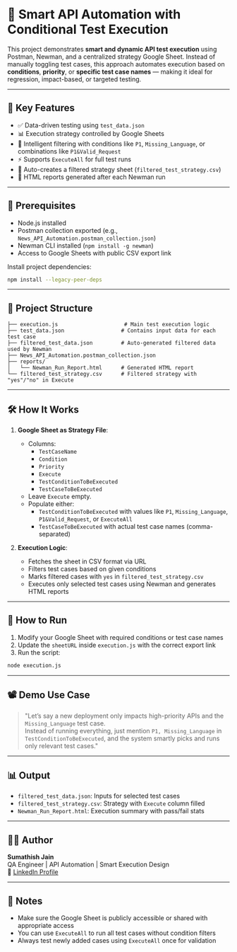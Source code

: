 # 🧪 Smart API Automation with Conditional Test Execution

This project demonstrates **smart and dynamic API test execution** using Postman, Newman, and a centralized strategy Google Sheet. Instead of manually toggling test cases, this approach automates execution based on **conditions**, **priority**, or **specific test case names** — making it ideal for regression, impact-based, or targeted testing.

---

## 📌 Key Features

- ✅ Data-driven testing using `test_data.json`
- 📊 Execution strategy controlled by Google Sheets
- 🧠 Intelligent filtering with conditions like `P1`, `Missing_Language`, or combinations like `P1&Valid_Request`
- ⚡ Supports `ExecuteAll` for full test runs
- 📝 Auto-creates a filtered strategy sheet (`filtered_test_strategy.csv`)
- 📁 HTML reports generated after each Newman run

---

## 🧩 Prerequisites

- Node.js installed
- Postman collection exported (e.g., `News_API_Automation.postman_collection.json`)
- Newman CLI installed (`npm install -g newman`)
- Access to Google Sheets with public CSV export link

Install project dependencies:

```bash
npm install --legacy-peer-deps
```

---

## 📂 Project Structure

```plaintext
├── execution.js                     # Main test execution logic
├── test_data.json                  # Contains input data for each test case
├── filtered_test_data.json         # Auto-generated filtered data used by Newman
├── News_API_Automation.postman_collection.json
├── reports/
│   └── Newman_Run_Report.html      # Generated HTML report
└── filtered_test_strategy.csv      # Filtered strategy with "yes"/"no" in Execute
```

---

## 🛠 How It Works

1. **Google Sheet as Strategy File**:
   - Columns:
     - `TestCaseName`
     - `Condition`
     - `Priority`
     - `Execute`
     - `TestConditionToBeExecuted`
     - `TestCaseToBeExecuted`
   - Leave `Execute` empty.
   - Populate either:
     - `TestConditionToBeExecuted` with values like `P1`, `Missing_Language`, `P1&Valid_Request`, or `ExecuteAll`
     - `TestCaseToBeExecuted` with actual test case names (comma-separated)

2. **Execution Logic**:
   - Fetches the sheet in CSV format via URL
   - Filters test cases based on given conditions
   - Marks filtered cases with `yes` in `filtered_test_strategy.csv`
   - Executes only selected test cases using Newman and generates HTML reports

---

## 🚀 How to Run

1. Modify your Google Sheet with required conditions or test case names
2. Update the `sheetURL` inside `execution.js` with the correct export link
3. Run the script:

```bash
node execution.js
```

---

## 📽 Demo Use Case

> "Let’s say a new deployment only impacts high-priority APIs and the `Missing_Language` test case.  
> Instead of running everything, just mention `P1, Missing_Language` in `TestConditionToBeExecuted`, and the system smartly picks and runs only relevant test cases."

---

## 📊 Output

- `filtered_test_data.json`: Inputs for selected test cases
- `filtered_test_strategy.csv`: Strategy with `Execute` column filled
- `Newman_Run_Report.html`: Execution summary with pass/fail stats

---

## 🙋‍♂️ Author

**Sumathish Jain**  
QA Engineer | API Automation | Smart Execution Design  
📎 [LinkedIn Profile](https://linkedin.com/in/sumathishjainbr)

---

## 📌 Notes

- Make sure the Google Sheet is publicly accessible or shared with appropriate access
- You can use `ExecuteAll` to run all test cases without condition filters
- Always test newly added cases using `ExecuteAll` once for validation
